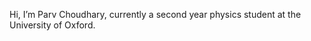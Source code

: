 Hi, I’m Parv Choudhary, currently a second year physics student at the University of Oxford.

<!---
pjcOxford/pjcOxford is a ✨ special ✨ repository because its `README.md` (this file) appears on your GitHub profile.
You can click the Preview link to take a look at your changes.
--->

